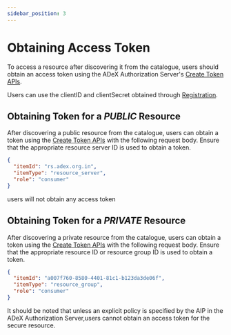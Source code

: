 ```yaml
---
sidebar_position: 3
---
```


# Obtaining Access Token

To access a resource after discovering it from the catalogue, users should obtain an access token using the ADeX Authorization Server's [Create Token APIs](https://ts.adex.org.in/auth/apis#tag/Token-APIs/operation/post-auth-v1-token).

Users can use the clientID and clientSecret obtained through [Registration](../registration.md).

## Obtaining Token for a *PUBLIC* Resource

After discovering a public resource from the catalogue, users can obtain a token using the [Create Token APIs](https://ts.adex.org.in/auth/apis#tag/Token-APIs/operation/post-auth-v1-token) with the following request body. Ensure that the appropriate resource server ID is used to obtain a token.

```json
{
  "itemId": "rs.adex.org.in",
  "itemType": "resource_server",
  "role": "consumer"
}
```
users will not obtain any access token
## Obtaining Token for a *PRIVATE* Resource

After discovering a private resource from the catalogue, users can obtain a token using the [Create Token APIs](https://ts.adex.org.in/auth/apis#tag/Token-APIs/operation/post-auth-v1-token) with the following request body. Ensure that the appropriate resource ID or resource group ID is used to obtain a token.

```json
{
  "itemId": "a007f760-8580-4401-81c1-b123da3de06f",
  "itemType": "resource_group",
  "role": "consumer"
}
```

It should be noted that unless an explicit policy is specified by the AIP in the ADeX Authorization Server,users cannot obtain an access token for the secure resource.
